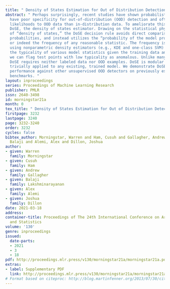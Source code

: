 ```yaml
---
title: " Density of States Estimation for Out of Distribution Detection "
abstract: " Perhaps surprisingly, recent studies have shown probabilistic model likelihoods
  have poor specificity for out-of-distribution (OOD) detection and often assign higher
  likelihoods to OOD data than in-distribution data. To ameliorate this issue we propose
  DoSE, the density of states estimator. Drawing on the statistical physics notion
  of “density of states,” the DoSE decision rule avoids direct comparison of model
  probabilities, and instead utilizes the “probability of the model probability,”
  or indeed the frequency of any reasonable statistic. The frequency is calculated
  using nonparametric density estimators (e.g., KDE and one-class SVM) which measure
  the typicality of various model statistics given the training data and from which
  we can flag test points with low typicality as anomalous. Unlike many other methods,
  DoSE requires neither labeled data nor OOD examples. DoSE is modular and can be
  trivially applied to any existing, trained model. We demonstrate DoSE’s state-of-the-art
  performance against other unsupervised OOD detectors on previously established “hard”
  benchmarks. "
layout: inproceedings
series: Proceedings of Machine Learning Research
publisher: PMLR
issn: 2640-3498
id: morningstar21a
month: 0
tex_title: " Density of States Estimation for Out of Distribution Detection "
firstpage: 3232
lastpage: 3240
page: 3232-3240
order: 3232
cycles: false
bibtex_author: Morningstar, Warren and Ham, Cusuh and Gallagher, Andrew and Lakshminarayanan,
  Balaji and Alemi, Alex and Dillon, Joshua
author:
- given: Warren
  family: Morningstar
- given: Cusuh
  family: Ham
- given: Andrew
  family: Gallagher
- given: Balaji
  family: Lakshminarayanan
- given: Alex
  family: Alemi
- given: Joshua
  family: Dillon
date: 2021-03-18
address:
container-title: Proceedings of The 24th International Conference on Artificial Intelligence
  and Statistics
volume: '130'
genre: inproceedings
issued:
  date-parts:
  - 2021
  - 3
  - 18
pdf: http://proceedings.mlr.press/v130/morningstar21a/morningstar21a.pdf
extras:
- label: Supplementary PDF
  link: http://proceedings.mlr.press/v130/morningstar21a/morningstar21a-supp.pdf
# Format based on citeproc: http://blog.martinfenner.org/2013/07/30/citeproc-yaml-for-bibliographies/
---
```

